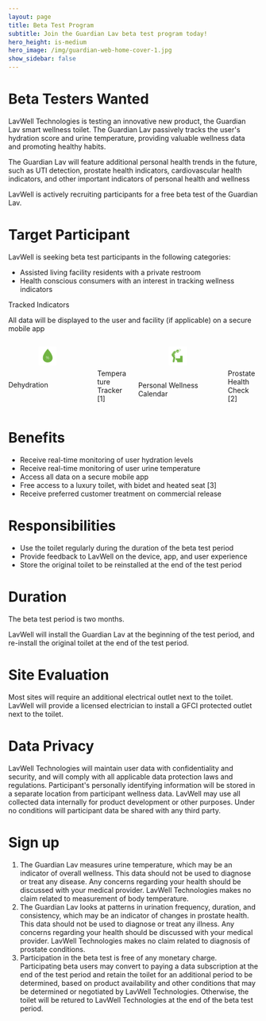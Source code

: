 ```yaml
---
layout: page
title: Beta Test Program
subtitle: Join the Guardian Lav beta test program today!
hero_height: is-medium
hero_image: /img/guardian-web-home-cover-1.jpg
show_sidebar: false
---
```


# Beta Testers Wanted
LavWell Technologies is testing an innovative new product, the Guardian Lav smart wellness toilet.  The Guardian Lav passively tracks the user's hydration score and urine temperature, providing valuable wellness data and promoting healthy habits.

The Guardian Lav will feature additional personal health trends in the future, such as UTI detection, prostate health indicators, cardiovascular health indicators, and other important indicators of personal health and wellness

LavWell is actively recruiting participants for a free beta test of the Guardian Lav.

# Target Participant
LavWell is seeking beta test participants in the following categories:
- Assisted living facility residents with a private restroom
- Health conscious consumers with an interest in tracking wellness indicators


<section class="hero is-primary">
    <div class="hero-body">
        <p class="title">Tracked Indicators</p>
        <p class="subtitle">All data will be displayed to the user and facility (if applicable) on a secure mobile app</p>
        <div class="columns is-multiline is-centered">
            <div class="column is-3 has-text-centered">
                <div class="columns">
                    <div class="column is-3"></div>
                    <div class="column is-6">
                        <figure class="image is-4 is-square">
                            <img src="/img/icons/dehydration.svg" alt="picture" class="image-responsive">
                        </figure>
                    </div>
                    <div class="column is-3"></div>
                </div>
                <p class="title is-5">Dehydration</p>
            </div>
            <div class="column is-3 has-text-centered">
                <div class="columns">
                    <div class="column is-3"></div>
                    <div class="column is-6">
                        <figure class="image is-4 is-square">
                            <img src="/img/icons/temperature.svg" alt="picture" class="image-responsive">
                        </figure>
                    </div>
                    <div class="column is-3"></div>
                </div>
                <p class="title is-5">Temperature Tracker [1]</p>
            </div>
            <div class="column is-3 has-text-centered">
                <div class="columns">
                    <div class="column is-3"></div>
                    <div class="column is-6">
                        <figure class="image is-4 is-square">
                            <img src="/img/icons/urinary-tract-function.svg" alt="picture" class="image-responsive">
                        </figure>
                    </div>
                    <div class="column is-3"></div>
                </div>
                <p class="title is-5">Personal Wellness Calendar</p>
            </div>
            <div class="column is-3 has-text-centered">
                <div class="columns">
                    <div class="column is-3"></div>
                    <div class="column is-6">
                        <figure class="image is-4 is-square">
                            <img src="/img/icons/calendar_month.svg" alt="picture" class="image-responsive">
                        </figure>
                    </div>
                    <div class="column is-3"></div>
                </div>
                <p class="title is-5">Prostate Health Check [2]</p>
            </div>
        </div>
    </div>
</section>

# Benefits
- Receive real-time monitoring of user hydration levels
- Receive real-time monitoring of user urine temperature
- Access all data on a secure mobile app
- Free access to a luxury toilet, with bidet and heated seat [3]
- Receive preferred customer treatment on commercial release

# Responsibilities
- Use the toilet regularly during the duration of the beta test period
- Provide feedback to LavWell on the device, app, and user experience
- Store the original toilet to be reinstalled at the end of the test period

# Duration
The beta test period is two months.

LavWell will install the Guardian Lav at the beginning of the test period, and re-install the original toilet at the end of the test period.

# Site Evaluation
Most sites will require an additional electrical outlet next to the toilet.  LavWell will provide a licensed electrician to install a GFCI protected outlet next to the toilet.

# Data Privacy
LavWell Technologies will maintain user data with confidentiality and security, and will comply with all applicable data protection laws and regulations.  Participant's personally identifying information will be stored in a separate location from participant wellness data.  LavWell may use all collected data internally for product development or other purposes.  Under no conditions will participant data be shared with any third party.

# Sign up
<div id="formkeep-embed" data-formkeep-url="https://formkeep.com/p/d1952ecdaad54b0d412d8f1174db8024?embedded=1"></div>

<script type="text/javascript" src="https://pym.nprapps.org/pym.v1.min.js"></script>
<script type="text/javascript" src="https://formkeep-production-herokuapp-com.global.ssl.fastly.net/formkeep-embed.js"></script>

<!-- Get notified when the form is submitted, add your own code below: -->
<script>
const formkeepEmbed = document.querySelector('#formkeep-embed')

formkeepEmbed.addEventListener('formkeep-embed:submitting', _event => {
  console.log('Submitting form...')
})

formkeepEmbed.addEventListener('formkeep-embed:submitted', _event => {
  console.log('Submitted form...')
})
</script>

1. The Guardian Lav measures urine temperature, which may be an indicator of overall wellness.  This data should not be used to diagnose or treat any disease.  Any concerns regarding your health should be discussed with your medical provider.  LavWell Technologies makes no claim related to measurement of body temperature.
2. The Guardian Lav looks at patterns in urination frequency, duration, and consistency, which may be an indicator of changes in prostate health.  This data should not be used to diagnose or treat any illness.  Any concerns regarding your health should be discussed with your medical provider.  LavWell Technologies makes no claim related to diagnosis of prostate conditions.
3. Participation in the beta test is free of any monetary charge. Participating beta users may convert to paying a data subscription at the end of the test period and retain the toilet for an additional period to be determined, based on product availability and other conditions that may be determined or negotiated by LavWell Technologies.  Otherwise, the toilet will be retured to LavWell Technologies at the end of the beta test period.